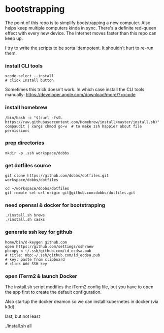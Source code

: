 # bootstrapping

The point of this repo is to simplify bootstrapping a new computer.
Also helps keep multiple computers kinda in sync.  There's a definite
red-queen effect with every new device.  The Internet moves faster
than this repo can keep up.

I try to write the scripts to be sorta idempotent. It shouldn't hurt
to re-run them.

### install CLI tools

    xcode-select --install
    # click Install button

Sometimes this trick doesn't work. In which case install the CLI tools
manually: https://developer.apple.com/download/more/?=xcode

### install homebrew
    /bin/bash -c "$(curl -fsSL https://raw.githubusercontent.com/Homebrew/install/master/install.sh)"
    compaudit | xargs chmod go-w  # to make zsh happier about file permissions

### prep directories
    mkdir -p .ssh workspace/dobbs

### get dotfiles source
    git clone https://github.com/dobbs/dotfiles.git workspace/dobbs/dotfiles

    cd ~/workspace/dobbs/dotfiles
    git remote set-url origin git@github.com:dobbs/dotfiles.git

### need openssl & docker for bootstrapping
    ./install.sh brews
    ./install.sh casks

### generate ssh key for github
    home/bin/d-keygen github.com
    open https://github.com/settings/ssh/new
    pbcopy < ~/.ssh/github.com/id_ecdsa.pub
    # title: mbp:~/.ssh/github.com/id_ecdsa.pub
    # key: paste from clipboard
    # click Add SSH key

### open iTerm2 & launch Docker

The install.sh script modifies the iTerm2 config file, but you have to
open the app first to create the default configuration.

Also startup the docker deamon so we can install kubernetes in docker
(via k3d).

last, but not least

   ./install.sh all
